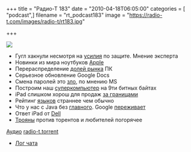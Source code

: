 +++
title = "Радио-Т 183"
date = "2010-04-18T06:05:00"
categories = [ "podcast",]
filename = "rt_podcast183"
image = "https://radio-t.com/images/radio-t/rt183.jpg"

+++

![](https://radio-t.com/images/radio-t/rt183.jpg)

- Гугл хакнули несмотря на [усилия](http://www.securitylab.ru/news/393027.php) по защите. Мнение эксперта
- Новинки из мира ноутбуков [Apple](http://hitech.tomsk.ru/newsmobile/14805-apple-vypustila-novye-macbook-pro.html)
- Перераспределение [долей рынка](http://itc.ua/node/45484) ПК
- Серьезное обновление Google Docs
- Смена паролей это [зло](http://www.securitylab.ru/news/392954.php), по мнению MS
- Построим наш [суперкомпьютер](http://corp.cnews.ru/news/top/index.shtml?2010/04/16/386907) на 9ти битных байтах
- iPad слишком хорош для продаж [за границами](http://www.engadget.com/2010/04/14/ipad-international-launch-delayed-until-the-end-of-may/)
- Рейтинг [языков](http://soft.compulenta.ru/523692/) страннее чем обычно
- Что у нас с Java без [главного](http://www.opennet.ru/opennews/art.shtml?num=26182). Google [переживает](http://soft.compulenta.ru/523702/)
- Ответ iPad от [Dell](http://www.engadget.com/2010/04/16/dells-7-inch-and-10-inch-streak-tablets-leaked/)
- [Трояны](http://www.securitylab.ru/news/392811.php) против торентов и любителей погорячее

[Аудио](https://archive.rucast.net/radio-t/media/rt_podcast183.mp3)
[radio-t.torrent](http://www.radio-t.com/torrents/rt_podcast183.mp3.torrent)

* [Лог чата](http://chat.radio-t.com/logs/radio-t-183.html)
<audio src="https://archive.rucast.net/radio-t/media/rt_podcast183.mp3" preload="none"></audio>